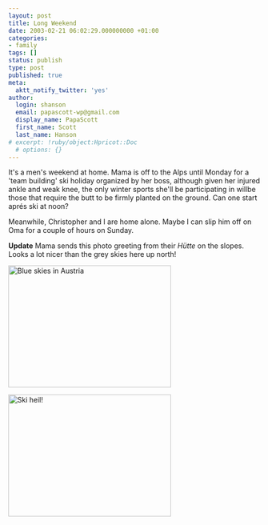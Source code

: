 ```yaml
---
layout: post
title: Long Weekend
date: 2003-02-21 06:02:29.000000000 +01:00
categories:
- family
tags: []
status: publish
type: post
published: true
meta:
  aktt_notify_twitter: 'yes'
author:
  login: shanson
  email: papascott-wp@gmail.com
  display_name: PapaScott
  first_name: Scott
  last_name: Hanson
# excerpt: !ruby/object:Hpricot::Doc
  # options: {}
---
```

<p>It's a men's weekend at home. Mama is off to the Alps until Monday for a 'team building' ski holiday organized by her boss, although given her injured ankle and weak knee, the only winter sports she'll be participating in willbe those that require the butt to be firmly planted on the ground. Can one start aprés ski at noon?</p>
<p>Meanwhile, Christopher and I are home alone. Maybe I can slip him off on Oma for a couple of hours on Sunday. </p>
<p><b>Update</b> Mama sends this photo greeting from their <em>Hütte</em> on the slopes. Looks a lot nicer than the grey skies here up north! </p>
<p><img alt="Blue skies in Austria" src="http://www.papascott.de/wordpress/wp-content/uploads/2003/02/berge2.jpg" width="325" height="244" border="0" /></p>
<p><img alt="Ski heil!" src="http://www.papascott.de/wordpress/wp-content/uploads/2003/02/skiheil.jpg" width="325" height="244" border="0" /></p>
